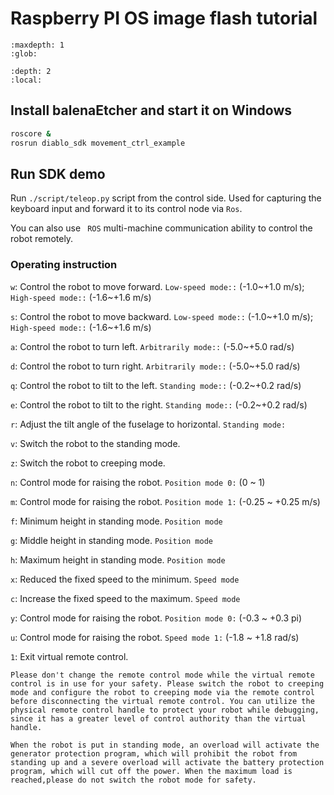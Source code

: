 # Raspberry PI OS image flash tutorial

```{toctree}
:maxdepth: 1
:glob:
```

```{contents} Contents
:depth: 2
:local:
```

## Install balenaEtcher and start it on Windows

```bash
roscore &
rosrun diablo_sdk movement_ctrl_example
```

## Run SDK demo

Run `./script/teleop.py` script from the control side. Used for capturing the keyboard input and forward it to its control node via `Ros`.

You can also use ` ROS` multi-machine communication ability to control the robot remotely.

### Operating instruction

`w`: Control the robot to move forward. `Low-speed mode::` (-1.0~+1.0 m/s); `High-speed mode::` (-1.6~+1.6 m/s)

`s`: Control the robot to move backward. `Low-speed mode::` (-1.0~+1.0 m/s); `High-speed mode::` (-1.6~+1.6 m/s)

`a`: Control the robot to turn left. `Arbitrarily mode::` (-5.0~+5.0 rad/s)

`d`: Control the robot to turn right. `Arbitrarily mode::` (-5.0~+5.0 rad/s)

`q`: Control the robot to tilt to the left. `Standing mode::` (-0.2~+0.2 rad/s)

`e`: Control the robot to tilt to the right. `Standing mode::` (-0.2~+0.2 rad/s)

`r`: Adjust the tilt angle of the fuselage to horizontal. `Standing mode:`

`v`: Switch the robot to the standing mode.

`z`: Switch the robot to creeping mode.

`n`: Control mode for raising the robot. `Position mode 0:` (0 ~ 1)

`m`: Control mode for raising the robot. `Position mode 1:` (-0.25 ~ +0.25 m/s)

`f`: Minimum height in standing mode. `Position mode`

`g`: Middle height in standing mode. `Position mode`

`h`: Maximum height in standing mode. `Position mode`

`x`: Reduced the fixed speed to the minimum. `Speed mode`

`c`: Increase the fixed speed to the maximum. `Speed mode`

`y`: Control mode for raising the robot. `Position mode 0:` (-0.3 ~ +0.3 pi)

`u`: Control mode for raising the robot. `Speed mode 1:` (-1.8 ~ +1.8 rad/s)

`1`: Exit virtual remote control.

```{note}
Please don't change the remote control mode while the virtual remote control is in use for your safety. Please switch the robot to creeping mode and configure the robot to creeping mode via the remote control before disconnecting the virtual remote control. You can utilize the physical remote control handle to protect your robot while debugging, since it has a greater level of control authority than the virtual handle.
```

```{warning}
When the robot is put in standing mode, an overload will activate the generator protection program, which will prohibit the robot from standing up and a severe overload will activate the battery protection program, which will cut off the power. When the maximum load is reached,please do not switch the robot mode for safety.
```